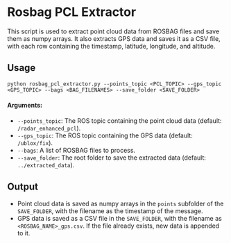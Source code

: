 # Rosbag PCL Extractor

This script is used to extract point cloud data from ROSBAG files and save them as numpy arrays. It also extracts GPS data and saves it as a CSV file, with each row containing the timestamp, latitude, longitude, and altitude.

## Usage

`python rosbag_pcl_extractor.py --points_topic <PCL_TOPIC> --gps_topic <GPS_TOPIC> --bags <BAG_FILENAMES> --save_folder <SAVE_FOLDER>`

#### Arguments:

- `--points_topic`: The ROS topic containing the point cloud data (default: `/radar_enhanced_pcl`).
- `--gps_topic`: The ROS topic containing the GPS data (default: `/ublox/fix`).
- `--bags`: A list of ROSBAG files to process.
- `--save_folder`: The root folder to save the extracted data (default: `../extracted_data`).

## Output

- Point cloud data is saved as numpy arrays in the `points` subfolder of the `SAVE_FOLDER`, with the filename as the timestamp of the message.
- GPS data is saved as a CSV file in the `SAVE_FOLDER`, with the filename as `<ROSBAG_NAME>_gps.csv`. If the file already exists, new data is appended to it.